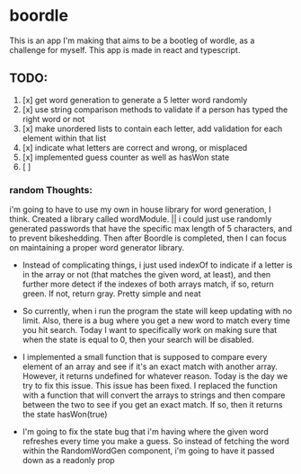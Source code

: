 # boordle

This is an app I'm making that aims to be a bootleg of wordle, as a challenge for myself. This app is made in react and typescript.

## TODO:
1. [x] get word generation to generate a 5 letter word randomly 
2. [x] use string comparison methods to validate if a person has typed the right word or not
3. [x] make unordered lists to contain each letter, add validation for each element within that list 
4. [x] indicate what letters are correct and wrong, or misplaced
5. [x] implemented guess counter as well as hasWon state
6. [ ] 

### random Thoughts:
i'm going to have to use my own in house library for word generation, I think. Created a library called wordModule.
|| i could just use randomly generated passwords that have the specific max length of 5 characters,
and to prevent bikeshedding. Then after Boordle is completed, then I can focus on maintaining a proper word generator library.

- Instead of complicating things, i just used indexOf to indicate if a letter is in the array or not (that matches the given word, at least), and then further more detect if the indexes of both arrays match, if so, return green. If not, return gray. Pretty simple and neat

- So currently, when i run the program the state will keep updating with no limit. Also, there is a bug where you get a new word to match every time you hit search. Today I want to specifically work on making sure that when the state is equal to 0, then your search will be disabled.

- I implemented a small function that is supposed to compare every element of an array and see if it's an exact match with another array. However, it returns undefined for whatever reason. Today is the day we try to fix this issue. This issue has been fixed. I replaced the function with a function that will convert the arrays to strings and then compare between the two to see if you get an exact match. If so, then it returns the state hasWon(true)

- I'm going to fix the state bug that i'm having where the given word refreshes every time you make a guess. So instead of fetching the word within the RandomWordGen component, i'm going to have it passed down as a readonly prop
